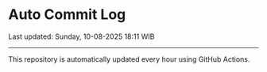 # Auto Commit Log

Last updated: Sunday, 10-08-2025 18:11 WIB

---

This repository is automatically updated every hour using GitHub Actions.
